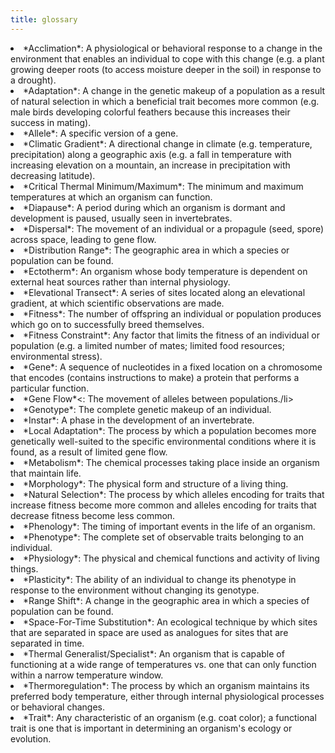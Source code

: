 ```yaml
---
title: glossary
---
```


<li>*Acclimation*: A physiological or behavioral response to a change in the environment that enables an individual to cope with this change (e.g. a plant growing deeper roots (to access moisture deeper in the soil) in response to a drought).</li>
<li>*Adaptation*: A change in the genetic makeup of a population as a result of natural selection in which a beneficial trait becomes more common (e.g. male birds developing colorful feathers because this increases their success in mating).</li>
<li>*Allele*: A specific version of a gene.</li>
<li>*Climatic Gradient*: A directional change in climate (e.g. temperature, precipitation) along a geographic axis (e.g. a fall in temperature with increasing elevation on a mountain, an increase in precipitation with decreasing latitude). </li>
<li>*Critical Thermal Minimum/Maximum*: The minimum and maximum temperatures at which an organism can function.</li>
<li>*Diapause*: A period during which an organism is dormant and development is paused, usually seen in invertebrates.</li>
<li>*Dispersal*: The movement of an individual or a propagule (seed, spore) across space, leading to gene flow. </li>
<li>*Distribution Range*: The geographic area in which a species or population can be found.</li>
<li>*Ectotherm*: An organism whose body temperature is dependent on external heat sources rather than internal physiology.</li>
<li>*Elevational Transect*: A series of sites located along an elevational gradient, at which scientific observations are made.</li>
<li>*Fitness*: The number of offspring an individual or population produces which go on to successfully breed themselves.</li>
<li>*Fitness Constraint*: Any factor that limits the fitness of an individual or population (e.g. a limited number of mates; limited food resources; environmental stress). </li>
<li>*Gene*: A sequence of nucleotides in a fixed location on a chromosome that encodes (contains instructions to make) a protein that performs a particular function. </li>
<li>*Gene Flow*<: The movement of alleles between populations./li>
<li>*Genotype*: The complete genetic makeup of an individual.</li>
<li>*Instar*: A phase in the development of an invertebrate.</li>
<li>*Local Adaptation*: The process by which a population becomes more genetically well-suited to the specific environmental conditions where it is found, as a result of limited gene flow. </li>
<li>*Metabolism*: The chemical processes taking place inside an organism that maintain life.</li>
<li>*Morphology*: The physical form and structure of a living thing. </li>
<li>*Natural Selection*: The process by which alleles encoding for traits that increase fitness become more common and alleles encoding for traits that decrease fitness become less common. </li>
<li>*Phenology*: The timing of important events in the life of an organism.</li>
<li>*Phenotype*: The complete set of observable traits belonging to an individual.</li>
<li>*Physiology*: The physical and chemical functions and activity of living things. </li>
<li>*Plasticity*: The ability of an individual to change its phenotype in response to the environment without changing its genotype.</li>
<li>*Range Shift*: A change in the geographic area in which a species of population can be found.</li>
<li>*Space-For-Time Substitution*: An ecological technique by which sites that are separated in space are used as analogues for sites that are separated in time.</li>
<li>*Thermal Generalist/Specialist*: An organism that is capable of functioning at a wide range of temperatures vs. one that can only function within a narrow temperature window.</li>
<li>*Thermoregulation*: The process by which an organism maintains its preferred body temperature, either through internal physiological processes or behavioral changes.</li>
<li>*Trait*: Any characteristic of an organism (e.g. coat color); a functional trait is one that is important in determining an organism's ecology or evolution.</li>


